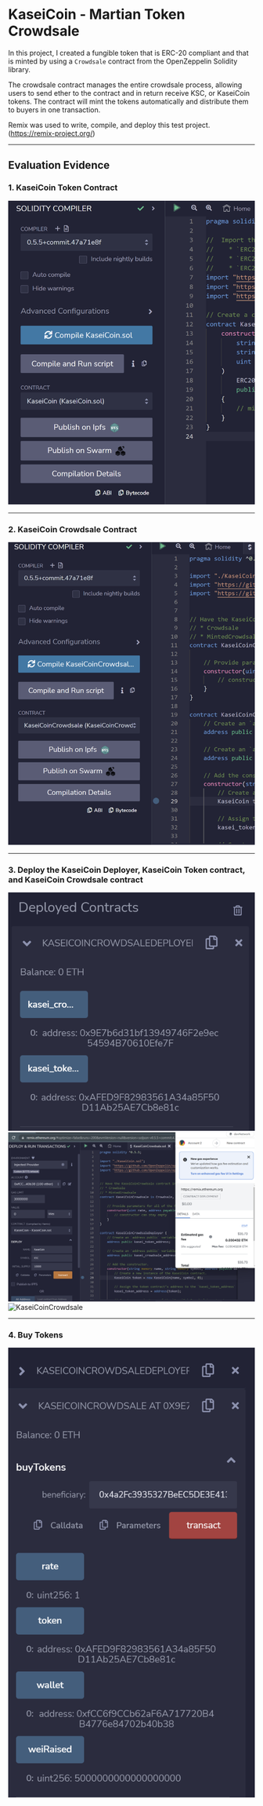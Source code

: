 # KaseiCoin - Martian Token Crowdsale

In this project, I created a fungible token that is ERC-20 compliant and that is minted by using a `Crowdsale` contract from the OpenZeppelin Solidity library.

The crowdsale contract manages the entire crowdsale process, allowing users to send ether to the contract and in return receive KSC, or KaseiCoin tokens. The contract will mint the tokens automatically and distribute them to buyers in one transaction.

Remix was used to write, compile, and deploy this test project. (https://remix-project.org/)

---

## Evaluation Evidence

### 1. KaseiCoin Token Contract
![KaseiCoinCompiled](https://github.com/stipptracie/KaseiCoin/blob/main/ExecutionResults/Compiled_file.png)

---

### 2. KaseiCoin Crowdsale Contract
![KaseiCoinCrowdsaleCompliled](https://github.com/stipptracie/KaseiCoin/blob/main/ExecutionResults/compiled_crowdsale.png)

---

### 3. Deploy the KaseiCoin Deployer, KaseiCoin Token contract, and KaseiCoin Crowdsale contract
![KaseiCoinDeployer](https://github.com/stipptracie/KaseiCoin/blob/main/ExecutionResults/CrowdsaleDeployer.png)
![KaseiCoinToken](https://github.com/stipptracie/KaseiCoin/blob/main/ExecutionResults/DeployKaseicoin.png)
![KaseiCoinCrowdsale]("")

---

### 4. Buy Tokens
![BuyTokens](https://github.com/stipptracie/KaseiCoin/blob/main/ExecutionResults/BuyTokens.png)
